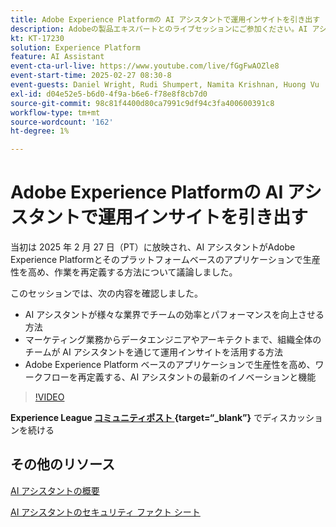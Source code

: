 ```yaml
---
title: Adobe Experience Platformの AI アシスタントで運用インサイトを引き出す
description: Adobeの製品エキスパートとのライブセッションにご参加ください。AI アシスタントを使用して、Adobe Experience Platformとそのプラットフォームベースのアプリケーションで、生産性を高め、作業を再定義する際に役立つ運用上のインサイトを活用する方法をご確認ください。
kt: KT-17230
solution: Experience Platform
feature: AI Assistant
event-cta-url-live: https://www.youtube.com/live/fGgFwAOZle8
event-start-time: 2025-02-27 08:30-8
event-guests: Daniel Wright, Rudi Shumpert, Namita Krishnan, Huong Vu
exl-id: d04e52e5-b6d0-4f9a-b6e6-f78e8f8cb7d0
source-git-commit: 98c81f4400d80ca7991c9df94c3fa400600391c8
workflow-type: tm+mt
source-wordcount: '162'
ht-degree: 1%

---
```


# Adobe Experience Platformの AI アシスタントで運用インサイトを引き出す

当初は 2025 年 2 月 27 日（PT）に放映され、AI アシスタントがAdobe Experience Platformとそのプラットフォームベースのアプリケーションで生産性を高め、作業を再定義する方法について議論しました。

このセッションでは、次の内容を確認しました。

* AI アシスタントが様々な業界でチームの効率とパフォーマンスを向上させる方法
* マーケティング業務からデータエンジニアやアーキテクトまで、組織全体のチームが AI アシスタントを通じて運用インサイトを活用する方法
* Adobe Experience Platform ベースのアプリケーションで生産性を高め、ワークフローを再定義する、AI アシスタントの最新のイノベーションと機能

>[!VIDEO](https://video.tv.adobe.com/v/3448635/?quality=12&learn=on)

**Experience League [ コミュニティポスト ](https://experienceleaguecommunities.adobe.com/t5/adobe-experience-platform/adobe-experience-league-live-unlocking-operational-insights-with/td-p/738208){target=“_blank”}** でディスカッションを続ける

## その他のリソース

[AI アシスタントの概要 ](https://experienceleague.adobe.com/ja/docs/platform-learn/tutorials/ai-assistant/overview)

[AI アシスタントのセキュリティ ファクト シート ](https://www.adobe.com/content/dam/cc/en/trust-center/ungated/whitepapers/experience-cloud/adobe-ai-assistant-in-aep-security-fact-sheet.pdf)

